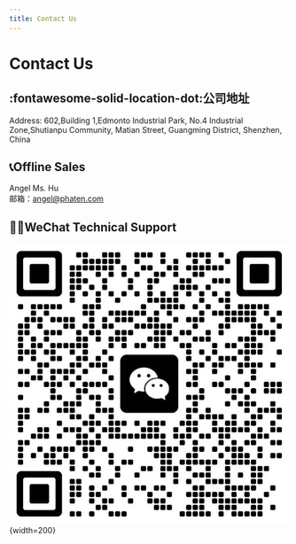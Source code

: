 ```yaml
---
title: Contact Us
---
```



# Contact Us

## :fontawesome-solid-location-dot:公司地址
<!-- 地址：深圳市飞腾云科技有限公司 深圳市光明区松柏路7002号埃迪蒙托工业园A栋6楼 -->
Address: 602,Building 1,Edmonto Industrial Park, No.4 Industrial Zone,Shutianpu Community, Matian Street, Guangming District, Shenzhen, China


## :telephone_receiver:Offline Sales
Angel Ms. Hu<br>
邮箱：angel@phaten.com

## :technologist:WeChat Technical Support
![Feiteng Cloud IOT WeChat Technical Support Group](/assets/images/illustrations/weicha_group_qr.png "Feiteng Cloud IOT WeChat Technical Support Group"){width=200}




